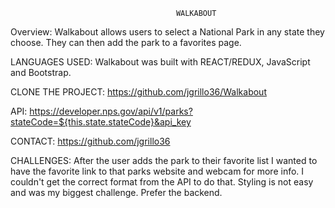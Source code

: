                                          WALKABOUT

Overview:
Walkabout allows users to select a National Park in any state they choose. They can then add the park to a favorites page.


LANGUAGES USED:
Walkabout was built with REACT/REDUX, JavaScript and Bootstrap.


CLONE THE PROJECT:
https://github.com/jgrillo36/Walkabout

API:
https://developer.nps.gov/api/v1/parks?stateCode=${this.state.stateCode}&api_key

CONTACT:
https://github.com/jgrillo36


CHALLENGES:
After the user adds the park to their favorite list I wanted to have the favorite link to that parks website and webcam for more info. I couldn't get the correct format from the API to do that. Styling is not easy and was my biggest challenge. Prefer the backend. 




